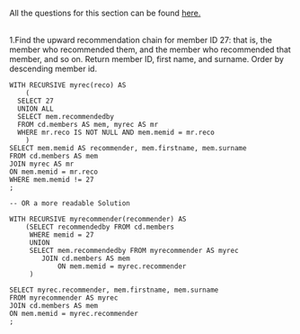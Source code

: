 All the questions for this section can be found [here.](https://pgexercises.com/questions/recursive/)

\
1.Find the upward recommendation chain for member ID 27: that is, the member who recommended them, and the member who recommended that member, and so on. Return member ID, first name, and surname. Order by descending member id.


```
WITH RECURSIVE myrec(reco) AS 
	(
  SELECT 27
  UNION ALL
  SELECT mem.recommendedby
  FROM cd.members AS mem, myrec AS mr
  WHERE mr.reco IS NOT NULL AND mem.memid = mr.reco
	)
SELECT mem.memid AS recommender, mem.firstname, mem.surname
FROM cd.members AS mem
JOIN myrec AS mr
ON mem.memid = mr.reco 
WHERE mem.memid != 27
;

-- OR a more readable Solution

WITH RECURSIVE myrecommender(recommender) AS
	(SELECT recommendedby FROM cd.members 
	 WHERE memid = 27
	 UNION 
	 SELECT mem.recommendedby FROM myrecommender AS myrec
	 	JOIN cd.members AS mem 
	 		ON mem.memid = myrec.recommender
	 )
	 	 
SELECT myrec.recommender, mem.firstname, mem.surname 
FROM myrecommender AS myrec
JOIN cd.members AS mem
ON mem.memid = myrec.recommender
;
```
